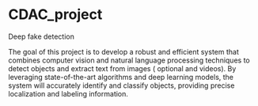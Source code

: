 # CDAC_project
Deep fake detection

The goal of this project is to develop a robust and efficient system that combines computer vision and natural language processing techniques to detect objects and extract text from images ( optional and videos). By leveraging state-of-the-art algorithms and deep learning models, the system will accurately identify and classify objects, providing precise localization and labeling information.

